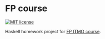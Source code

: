 # FP course

[![MIT license](https://img.shields.io/badge/license-MIT-blue.svg)](https://github.com/komour/fp-course/blob/master/LICENSE)

Haskell homework project for [FP ITMO course](https://github.com/jagajaga/FP-course-ITMO).
